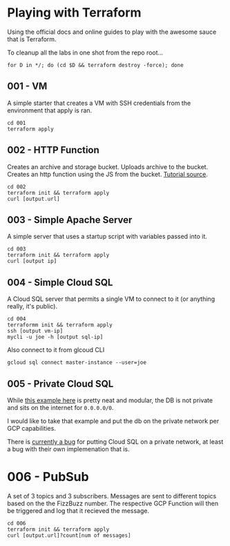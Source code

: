 # Playing with Terraform

Using the official docs and online guides to play with the awesome sauce that is Terraform.

To cleanup all the labs in one shot from the repo root...

    for D in */; do (cd $D && terraform destroy -force); done

## 001 - VM

A simple starter that creates a VM with SSH credentials from the environment that apply is ran.

    cd 001 
    terraform apply

## 002 - HTTP Function

Creates an archive and storage bucket. Uploads archive to the bucket.  Creates an http function using the JS from the bucket.  [Tutorial source](https://opencredo.com/blogs/google-cloudfunctions-with-terraform/).

    cd 002
    terraform init && terraform apply
    curl [output.url]

## 003 - Simple Apache Server

A simple server that uses a startup script with variables passed into it.

    cd 003
    terraform init && terraform apply
    curl [output ip]

## 004 - Simple Cloud SQL

A Cloud SQL server that permits a single VM to connect to it (or anything really, it's public).  

    cd 004
    terraformm init && terraform apply
    ssh [output vm-ip]
    mycli -u joe -h [output sql-ip]

Also connect to it from glcoud CLI

    gcloud sql connect master-instance --user=joe

## 005 - Private Cloud SQL

While [this example here](https://github.com/steinim/gcp-terraform-workshop/tree/task6) is pretty neat and modular, the DB is not private and sits on the internet for `0.0.0.0/0`.

I would like to take that example and put the db on the private network per GCP capabilities.

There is [currently a bug](https://github.com/terraform-providers/terraform-provider-google/issues/3342) for putting Cloud SQL on a private network, at least a bug with their own implemenation that is.

# 006 - PubSub

A set of 3 topics and 3 subscribers.  Messages are sent to different topics based on the the FizzBuzz number.  The respective GCP Function will then be triggered and log that it recieved the message.

    cd 006
    terraform init && terraform apply
    curl [output.url]?count[num of messages]